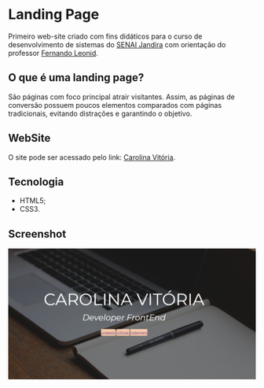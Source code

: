 # Landing Page 
Primeiro web-site criado com fins didáticos para o curso de desenvolvimento de sistemas do [SENAI Jandira](https://jandira.sp.senai.br/) com orientação do professor [Fernando Leonid](https://github.com/fernandoleonid).

## O que é uma landing page?
São páginas com foco principal atrair visitantes. Assim, as páginas de conversão possuem poucos elementos comparados com páginas tradicionais, evitando distrações e garantindo o objetivo.

## WebSite
O site pode ser acessado pelo link: [Carolina Vitória](https://github.com/yeyhacarol).

## Tecnologia 
* HTML5;
* CSS3.

## Screenshot

![](img/site.png)


